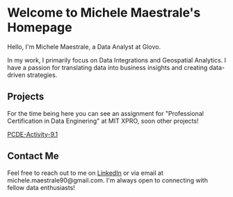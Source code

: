 # Welcome to Michele Maestrale's Homepage

Hello, I'm Michele Maestrale, a Data Analyst at Glovo.

In my work, I primarily focus on Data Integrations and Geospatial Analytics. I have a passion for translating data into business insights and creating data-driven strategies.

## Projects

For the time being here you can see an assignment for "Professional Certification in Data Enginering" at MIT XPRO, soon other projects!

[PCDE-Activity-9.1](https://michele1990.github.io/michele1990/PCDE-Activity-9.1)


## Contact Me

Feel free to reach out to me on [LinkedIn]([https://www.linkedin.com/in/your-linkedin-profile](https://www.linkedin.com/in/michele-maestrale-3250b681/)) or via email at michele.maestrale90@gmail.com. I'm always open to connecting with fellow data enthusiasts!

